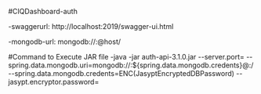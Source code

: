 #CIQDashboard-auth

-swaggerurl: http://localhost:2019/swagger-ui.html

-mongodb-url: mongodb://<username>:<password>@host/<databasename>
  
#Command to Execute JAR file 
-java -jar auth-api-3.1.0.jar --server.port=<serverPort> --spring.data.mongodb.uri=mongodb://<DBUsername>:${spring.data.mongodb.credents}@<servername>:<DBPort>/<DBName> --spring.data.mongodb.credents=ENC(JasyptEncryptedDBPassword) --jasypt.encryptor.password=<Base64EncodeKey> 
